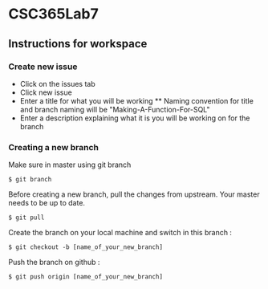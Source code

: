 # CSC365Lab7

## Instructions for workspace

### Create new issue

* Click on the issues tab
* Click new issue
* Enter a title for what you will be working
  ** Naming convention for title and branch naming will be "Making-A-Function-For-SQL"
* Enter a description explaining what it is you will be working on for the branch



### Creating a new branch

Make sure in master using git branch
```
$ git branch
```

Before creating a new branch, pull the changes from upstream. Your master needs to be up to date.
```
$ git pull
```

Create the branch on your local machine and switch in this branch :
```
$ git checkout -b [name_of_your_new_branch]
```

Push the branch on github :
```
$ git push origin [name_of_your_new_branch]
```

